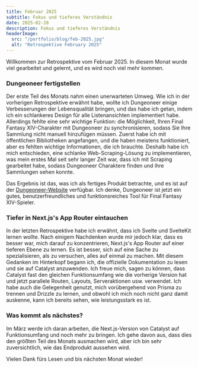 ```yaml
---
title: Februar 2025
subtitle: Fokus und tieferes Verständnis
date: 2025-02-28
description: Fokus und tieferes Verständnis
headerImage:
  src: "/portfolio/blog/feb-2025.jpg"
  alt: "Retrospektive February 2025"
---
```


Willkommen zur Retrospektive vom Februar 2025. In diesem Monat wurde viel gearbeitet und gelernt, und es wird noch viel mehr kommen.

### Dungeoneer fertigstellen

Der erste Teil des Monats nahm einen unerwarteten Umweg. Wie ich in der vorherigen Retrospektive erwähnt habe, wollte ich Dungeoneer einige Verbesserungen der Lebensqualität bringen, und das habe ich getan, indem ich ein schlankeres Design für alle Listenansichten implementiert habe. Allerdings fehlte eine sehr wichtige Funktion: die Möglichkeit, Ihren Final Fantasy XIV-Charakter mit Dungeoneer zu synchronisieren, sodass Sie Ihre Sammlung nicht manuell hinzufügen müssen. Zuerst habe ich mit öffentlichen Bibliotheken angefangen, und die haben meistens funktioniert, aber es fehlten wichtige Informationen, die ich brauchte. Deshalb habe ich mich entschieden, eine schlanke Web-Scraping-Lösung zu implementieren, was mein erstes Mal seit sehr langer Zeit war, dass ich mit Scraping gearbeitet habe, sodass Dungeoneer Charaktere finden und ihre Sammlungen sehen konnte.

Das Ergebnis ist das, was ich als fertiges Produkt betrachte, und es ist auf der [Dungeoneer-Website](https://xiv-dungeoneer.vercel.app/) verfügbar. Ich denke, Dungeoneer ist jetzt ein gutes, benutzerfreundliches und funktionsreiches Tool für Final Fantasy XIV-Spieler.

### Tiefer in Next.js's App Router eintauchen

In der letzten Retrospektive habe ich erwähnt, dass ich Svelte und SvelteKit lernen wollte. Nach einigem Nachdenken wurde mir jedoch klar, dass es besser war, mich darauf zu konzentrieren, Next.js's App Router auf einer tieferen Ebene zu lernen. Es ist besser, sich auf eine Sache zu spezialisieren, als zu versuchen, alles auf einmal zu machen. Mit diesem Gedanken im Hinterkopf begann ich, die offizielle Dokumentation zu lesen und sie auf Catalyst anzuwenden. Ich freue mich, sagen zu können, dass Catalyst fast den gleichen Funktionsumfang wie die vorherige Version hat und jetzt parallele Routen, Layouts, Serveraktionen usw. verwendet. Ich habe auch die Gelegenheit genutzt, mich vorübergehend von Prisma zu trennen und Drizzle zu lernen, und obwohl ich mich noch nicht ganz damit auskenne, kann ich bereits sehen, wie leistungsstark es ist.

### Was kommt als nächstes?

Im März werde ich daran arbeiten, die Next.js-Version von Catalyst auf Funktionsumfang und noch mehr zu bringen. Ich gehe davon aus, dass dies den größten Teil des Monats ausmachen wird, aber ich bin sehr zuversichtlich, wie das Endprodukt aussehen wird.

Vielen Dank fürs Lesen und bis nächsten Monat wieder!
